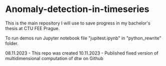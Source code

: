 # Anomaly-detection-in-timeseries
This is the main repository I will use to save progress in my bachelor's thesis at CTU FEE Prague.

To run demos run Jupyter notebook file "jupitest.ipynb" in "python_rewrite" folder.

08.11.2023 - This repo was created
10.11.2023 - Published fixed version of multidimensional computation of dtw on Github
